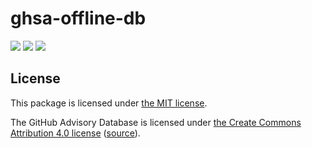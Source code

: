 # ghsa-offline-db

[![](https://img.shields.io/npm/v/@jamiemagee/ghsa-offline-db?style=for-the-badge)](https://www.npmjs.com/package/@jamiemagee/ghsa-offline-db)
[![](https://img.shields.io/github/workflow/status/JamieMagee/ghsa-offline/Build?style=for-the-badge)](https://github.com/JamieMagee/ghsa-offline/actions/workflows/build.yml)
[![](https://img.shields.io/badge/license-MIT-blue?style=for-the-badge)](./LICENSE)

## License

This package is licensed under [the MIT license](https://opensource.org/licenses/MIT).

The GitHub Advisory Database is licensed under [the Create Commons Attribution 4.0 license](https://creativecommons.org/licenses/by/4.0/) ([source](https://docs.github.com/en/github/site-policy/github-terms-for-additional-products-and-features#advisory-database)).
